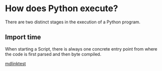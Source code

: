 # How does Python execute?

There are two distinct stages in the execution of a Python program.

## Import time

When starting a Script, there is always one concrete entry point from where the code is first parsed and then byte compiled.

[mdlinktest](../typing.md)
